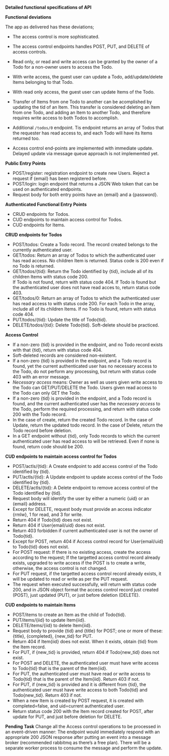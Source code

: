 **Detailed functional specifications of API**

**Functional deviations**

The app as delivered has these deviations;

- The access control is more sophisticated.
- The access control endpoints handles POST, PUT, and DELETE of access controls.
- Read only, or read and write access can be granted by the owner of a Todo for a non-owner users to access the Todo.
- With write access, the guest user can update a Todo, add/update/delete Items belonging to that Todo.
- With read only access, the guest user can update Items of the Todo.
- Transfer of Items from one Todo to another can be acomplished by updating the tid of an Item.  This transfer
  is considered deleting an Item from one Todo, and adding an Item to another Todo, and therefore requires
  write access to both Todos to accomplish.
  
- Additional `/todos/0` endpoint.  Tis endpoint returns an array of Todos that the requester has read access to, and each
  Todo will have its Items returned too.
  
- Access control end-points are implemented with immediate update.  Delayed update via message queue approach is not 
  implememted yet.

**Public Entry Points**
- POST/register: registration endpoint to create new Users.  Reject a request if {email} has been registered before.
- POST/login: login endpoint that returns a JSON Web token that can be used on authenticated endpoints.
- Request body for both entry points have an {email} and a {password}.

**Authenticated Functional Entry Points**
- CRUD endpoints for Todos.
- CUD endpoints to maintain access control for Todos.
- CUD endpoints for Items.

**CRUD endpoints for Todos**
- POST/todos: Create a Todo record.  The record created belongs to the currently authenticated user.
- GET/todos: Return an array of Todos to which the authenticated user has read access.  No children Item
        is returned.  Status code is 200 even if no Todo is returned.
- GET/todos/{tid}: Return the Todo identified by {tid}, include all of its children Items with status code 200.  
  If Todo is not found, return with status code 404.  If Todo is found but the authenticated user does not have read acces to, return status code 403.
- GET/todos/0: Return an array of Todos to which the authenticated user has read access to with status code 200. 
	    For each Todo in the array, include all of its children Items.  If no Todo is found, return with status code 404.
- PUT/todos/{tid}: Update the title of Todo{tid}.
- DELETE/todos/{tid}: Delete Todo{tid}. Soft-delete should be practiced.

**Access Control**
- If a non-zero {tid} is provided in the endpoint, and no Todo record exists with that {tid}, return with status code 404.
- Soft-deleted records are considered non-existent.
- If a non-zero {tid} is provided in the endpoint, and a Todo record is found, yet the current authenticated user has no 
  necessary access to the Todo, do not perform any processing, but return with status code 403 with an error message.
- *Necessary access* means: Owner as well as users given write access to the Todo can GET/PUT/DELETE the Todo.  Users given
  read access to the Todo can only GET the Todo.
- If a non-zero {tid} is provided in the endpoint, and a Todo record is found, and the current authenticated user has the 
  *necessary access* to the Todo, perform the required processing, and return with status code 200 with the Todo record.
- In the case of create, return the created Todo record.  In the case of Update, return the updated todo record.  In the
  case of Delete, return the Todo record before deletion.
- In a GET endpoint without {tid}, only Todo records to which the current authenticated user has read access to will be 
  retrieved.  Even if none is found, return code should be 200.

**CUD endpoints to maintain access control for Todos**
- POST/actls/{tid}: A Create endpoint to add access control of the Todo identified by {tid}.
- PUT/actls/{tid}: A Update endpoint to update access control of the Todo identified by {tid}.
- DELETE/actls/{tid}: A Delete endpoint to remove access control of the Todo identified by {tid}.
- Request body will identify the user by either a numeric {uid} or an {email} address.
- Except for DELETE, request body must provide an access indicator {rmlw}, 1 for read, and 3 for write.
- Return 404 if Todo{tid} does not exist.
- Return 404 if User{email/uid} does not exist.
- Return 403 forbidden if current authenticated user is not the owner of Todo{tid}.
- Except for POST, return 404 if Access control record for User{email/uid} to Todo{tid} does not exist.
- For POST request: If there is no existing access, create the access according to the request;  If the targetted access control 
  record already exists, upgraded to write access if the POST is to create a write, otherwise, the access control is not changed.
- For PUT request, if the targetted access control record already exists, it will be updated to read or write as per the PUT 
  request.
- The request when executed successfully, will return with status code 200, and in JSON object format the access control record 
  just created (POST), just updated (PUT), or just before deletion (DELETE).

**CUD endpoints to maintain Items**
- POST/items to create an Item as the child of Todo{tid}.
- PUT/items/{iid} to update Item{iid}.
- DELETE/items/{iid} to delete Item{iid}.
- Request body to provide {tid} and {title} for POST; one or more of these: {title}, {completed}, {new_tid} for PUT.
- Return 404 if Item{iid} does not exist.  When it exists, obtain {tid} from the Item record.
- For PUT, if {new_tid} is provided, return 404 if Todo{new_tid} does not exist. 
- For POST and DELETE, the authenticated user must have write access to Todo{tid} that is the parent of the Item{iid}.
- For PUT, the authenticated user must have read or write access to Todo{tid} that is the parent of the Item{iid}. 
  Return 403 if not.
- For PUT, if {new_tid} is provided and it is different from {tid}, the authenticated user must have write access to 
  both Todo{tid} and Todo{new_tid}.  Return 403 if not.
- When a new Item is created by POST request, it is created with completed=false, and uid=current authenticated user.
- Return status code 200 with the Item record created for POST, after update for PUT, and just before deletion for DELETE.


**Pending Task**
Change all the Access control operations to be processed in an event-driven manner: The endpoint would 
immediately respond with an appropriate 200 JSON response after putting an event into a message broker (recommended rabbitmq 
as there’s a free plan).  There will be a separate worker process to consume the message and perform the update.

